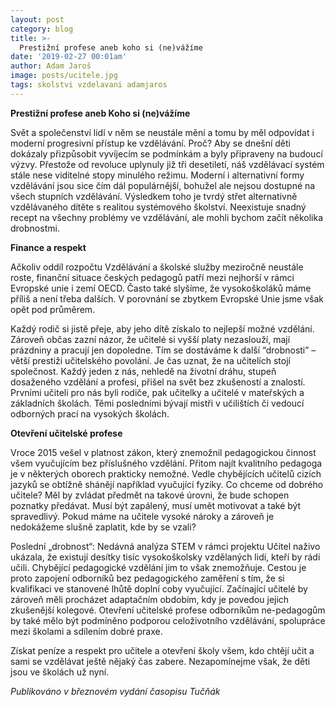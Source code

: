 ```yaml
---
layout: post
category: blog
title: >-  
  Prestižní profese aneb koho si (ne)vážíme
date: '2019-02-27 00:01am'
author: Adam Jaroš
image: posts/ucitele.jpg
tags: skolstvi vzdelavani adamjaros 
---
```


<b>Prestižní profese aneb Koho si (ne)vážíme</b>

Svět a společenství lidí v něm se neustále mění a tomu by měl odpovídat i moderní progresivní přístup ke vzdělávání. Proč? Aby se dnešní děti dokázaly přizpůsobit vyvíjecím se podmínkám a byly připraveny na budoucí výzvy. Přestože od revoluce uplynuly již tři desetiletí, náš vzdělávací systém stále nese viditelné stopy minulého režimu. Moderní i alternativní formy vzdělávání jsou sice čím dál populárnější, bohužel ale nejsou dostupné na všech stupních vzdělávání. Výsledkem toho je tvrdý střet alternativně vzdělávaného dítěte s realitou systémového školství. Neexistuje snadný recept na všechny problémy ve vzdělávání, ale mohli bychom začít několika drobnostmi.

<b>Finance a respekt</b>

Ačkoliv oddíl rozpočtu Vzdělávání a školské služby meziročně neustále roste, finanční situace českých pedagogů patří mezi nejhorší v rámci Evropské unie i zemí OECD. Často také slyšíme, že vysokoškoláků máme příliš a není třeba dalších. V porovnání se zbytkem Evropské Unie jsme však opět pod průměrem.

Každý rodič si jistě přeje, aby jeho dítě získalo to nejlepší možné vzdělání. Zároveň občas zazní názor, že učitelé si vyšší platy nezaslouží, mají prázdniny a pracují jen dopoledne. Tím se dostáváme k další “drobnosti” – větší prestiži učitelského povolání. Je čas uznat, že na učitelích stojí společnost. Každý jeden z nás, nehledě na životní dráhu, stupeň dosaženého vzdělání a profesi, přišel na svět bez zkušeností a znalostí. Prvními učiteli pro nás byli rodiče, pak učitelky a učitelé v mateřských a základních školách. Těmi posledními bývají mistři v učilištích či vedoucí odborných prací na vysokých školách. 

<b>Otevření učitelské profese</b>

Vroce 2015 vešel v platnost zákon, který znemožnil pedagogickou činnost všem vyučujícím bez příslušného vzdělání. Přitom najít kvalitního pedagoga je v některých oborech prakticky nemožné. Vedle chybějících učitelů cizích jazyků se obtížně shánějí například vyučující fyziky. Co chceme od dobrého učitele? Měl by zvládat předmět na takové úrovni, že bude schopen poznatky předávat. Musí být zapálený, musí umět motivovat a také být spravedlivý. Pokud máme na učitele vysoké nároky a zároveň je nedokážeme slušně zaplatit, kde by se vzali? 

Poslední „drobnost“: Nedávná analýza STEM v rámci projektu Učitel naživo ukázala, že existují desítky tisíc vysokoškolsky vzdělaných lidí, kteří by rádi učili. Chybějící pedagogické vzdělání jim to však znemožňuje. Cestou je proto zapojení odborníků bez pedagogického zaměření s tím, že si kvalifikaci ve stanovené lhůtě doplní coby vyučující. Začínající učitelé by zároveň měli procházet adaptačním obdobím, kdy je povedou jejich zkušenější kolegové. Otevření učitelské profese odborníkům ne-pedagogům by také mělo být podmíněno podporou celoživotního vzdělávání, spolupráce mezi školami a sdílením dobré praxe.

Získat peníze a respekt pro učitele a otevření školy všem, kdo chtějí učit a sami se vzdělávat ještě nějaký čas zabere. Nezapomínejme však, že děti jsou ve školách už nyní.


<i>Publikováno v březnovém vydání časopisu Tučňák</i>
